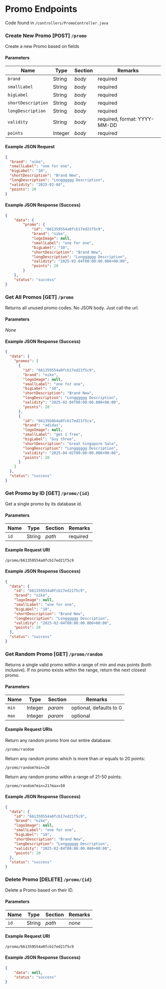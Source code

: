 # Promo Endpoints

Code found in `/controllers/PromoController.java`

### Create New Promo [POST] `/promo`

Create a new Promo based on fields

#### Parameters

| Name               | Type    | Section | Remarks                      |
|--------------------|---------|---------|------------------------------|
| `brand`            | String  | _body_  | required                     |
| `smallLabel`       | String  | _body_  | required                     |
| `bigLabel`         | String  | _body_  | required                     |
| `shortDescription` | String  | _body_  | required                     |
| `longDescription`  | String  | _body_  | required                     |
| `validity`         | String  | _body_  | required, format: YYYY-MM-DD |
| `points`           | Integer | _body_  | required                     |


#### Example JSON Request

```json
{
  "brand": "nike",
  "smallLabel": "one for one",
  "bigLabel": "10",
  "shortDescription": "Brand New",
  "longDescription": "Longggggg Description",
  "validity": "2025-02-04",
  "points": 20
}

```

#### Example JSON Response (Success)
```json
{
    "data": {
        "promo": {
            "id": "661359554a0fcb17ed21f5c9",
            "brand": "nike",
            "logoImage": null,
            "smallLabel": "one for one",
            "bigLabel": "10",
            "shortDescription": "Brand New",
            "longDescription": "Longggggg Description",
            "validity": "2025-02-04T00:00:00.000+00:00",
            "points": 20
        }
    },
    "status": "success"
}
```

### Get All Promos [GET] `/promo`

Returns all unused promo codes. No JSON body. Just call the url.

#### Parameters

_None_

#### Example JSON Response (Success)
```json
{
  "data": {
    "promos": [
      {
        "id": "661359554a0fcb17ed21f5c9",
        "brand": "nike",
        "logoImage": null,
        "smallLabel": "one for one",
        "bigLabel": "10",
        "shortDescription": "Brand New",
        "longDescription": "Longggggg Description",
        "validity": "2025-02-04T00:00:00.000+00:00",
        "points": 20
      },
      {
        "id": "66135b0b4a0fcb17ed21f5ca",
        "brand": "adidas",
        "logoImage": null,
        "smallLabel": "get 1 free",
        "bigLabel": "buy three",
        "shortDescription": "Great Singapore Sale",
        "longDescription": "Longggggg Description",
        "validity": "2025-04-02T00:00:00.000+00:00",
        "points": 20
      }
    ]
  },
  "status": "success"
}
```

### Get Promo by ID [GET] `/promo/{id}`

Get a single promo by its database id.

#### Parameters

| Name | Type    | Section | Remarks                      |
|------|---------|---------|------------------------------|
| `id` | String  | _path_  | required                     |

#### Example Request URI

```
/promo/661359554a0fcb17ed21f5c9
```

#### Example JSON Response (Success)
```json
{
  "data": {
    "id": "661359554a0fcb17ed21f5c9",
    "brand": "nike",
    "logoImage": null,
    "smallLabel": "one for one",
    "bigLabel": "10",
    "shortDescription": "Brand New",
    "longDescription": "Longggggg Description",
    "validity": "2025-02-04T00:00:00.000+00:00",
    "points": 20
  },
  "status": "success"
}
```

### Get Random Promo [GET] `/promo/random`

Returns a single valid promo within a range of min and max points (both inclusive). If no promo exists within the range, return the next closest promo.

#### Parameters

| Name  | Type    | Section | Remarks                 |
|-------|---------|---------|-------------------------|
| `min` | Integer | _param_ | optional, defaults to 0 |
| `max` | Integer | _param_ | optional                |

#### Example Request URIs

Return any random promo from our entire database:
```
/promo/random
```

Return any random promo which is more than or equals to 20 points:
```
/promo/random?min=20
```

Return any random promo within a range of 21-50 points:
```
/promo/random?min=21?max=50
```

#### Example JSON Response (Success)
```json
{
  "data": {
    "id": "661359554a0fcb17ed21f5c9",
    "brand": "nike",
    "logoImage": null,
    "smallLabel": "one for one",
    "bigLabel": "10",
    "shortDescription": "Brand New",
    "longDescription": "Longggggg Description",
    "validity": "2025-02-04T00:00:00.000+00:00",
    "points": 20
  },
  "status": "success"
}
```


### Delete Promo [DELETE] `/promo/{id}`

Delete a Promo based on their ID.

#### Parameters

| Name       | Type    | Section  | Remarks        |
|------------|---------|----------|----------------|
| `id`       | String  | _path_   | _none_         |


#### Example Request URI

```
/promo/661359554a0fcb17ed21f5c9
```

#### Example JSON Response (Success)
```json
{
    "data": null,
    "status": "success"
}
```
